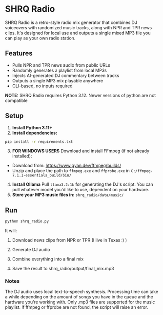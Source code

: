 # SHRQ Radio

SHRQ Radio is a retro-style radio mix generator that combines DJ voiceovers with randomized music tracks, along with NPR and TPR news clips. It's designed for local use and outputs a single mixed MP3 file you can play as your own radio station.

## Features

- Pulls NPR and TPR news audio from public URLs
- Randomly generates a playlist from local MP3s
- Injects AI-generated DJ commentary between tracks
- Outputs a single MP3 mix playable anywhere
- CLI-based, no inputs required

**NOTE:** SHRQ Radio requires Python 3.12. Newer versions of python are not compatible

## Setup

1. **Install Python 3.11+**
2. **Install dependencies:**
```bash
pip install -r requirements.txt
```
3. **FOR WINDOWS USERS** Download and install FFmpeg (if not already installed):
  - Download from: https://www.gyan.dev/ffmpeg/builds/
  - Unzip and place the path to `ffmpeg.exe` and `ffprobe.exe` in `C:/ffmpeg-7.1.1-essentials_build/bin/`
4. **Install Ollama** Pull `llama3.2:1b` for generating the DJ's script. You can pull whatever model you'd like to use, dependent on your hardware.
5. **Store your MP3 music files in:** `shrq_radio/data/music/`

## Run
```bash
python shrq_radio.py
```

It will:
1. Download news clips from NPR or TPR (I live in Texas :) )

2. Generate DJ audio

3. Combine everything into a final mix

4. Save the result to shrq_radio/output/final_mix.mp3

### Notes
The DJ audio uses local text-to-speech synthesis. Processing time can take a while depending on the amount of songs you have in the queue and the hardware you're working with. 
Only .mp3 files are supported for the music playlist.
If ffmpeg or ffprobe are not found, the script will raise an error.
